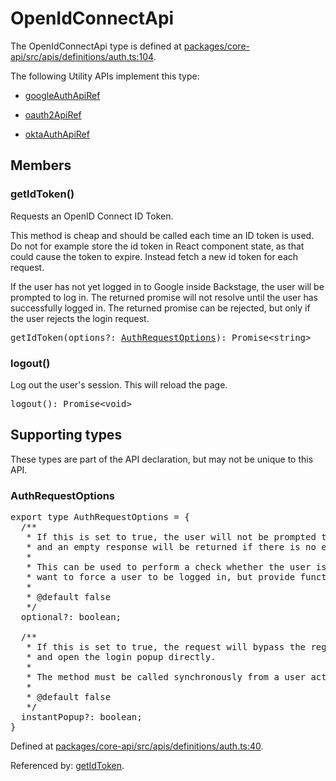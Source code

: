 # OpenIdConnectApi

The OpenIdConnectApi type is defined at
[packages/core-api/src/apis/definitions/auth.ts:104](https://github.com/spotify/backstage/blob/f8780ff32509d0326bc513791ea60846d7614b34/packages/core-api/src/apis/definitions/auth.ts#L104).

The following Utility APIs implement this type:

- [googleAuthApiRef](./README.md#googleauth)

- [oauth2ApiRef](./README.md#oauth2)

- [oktaAuthApiRef](./README.md#oktaauth)

## Members

### getIdToken()

Requests an OpenID Connect ID Token.

This method is cheap and should be called each time an ID token is used. Do not
for example store the id token in React component state, as that could cause the
token to expire. Instead fetch a new id token for each request.

If the user has not yet logged in to Google inside Backstage, the user will be
prompted to log in. The returned promise will not resolve until the user has
successfully logged in. The returned promise can be rejected, but only if the
user rejects the login request.

<pre>
getIdToken(options?: <a href="#authrequestoptions">AuthRequestOptions</a>): Promise&lt;string&gt;
</pre>

### logout()

Log out the user's session. This will reload the page.

<pre>
logout(): Promise&lt;void&gt;
</pre>

## Supporting types

These types are part of the API declaration, but may not be unique to this API.

### AuthRequestOptions

<pre>
export type AuthRequestOptions = {
  /**
   * If this is set to true, the user will not be prompted to log in,
   * and an empty response will be returned if there is no existing session.
   *
   * This can be used to perform a check whether the user is logged in, or if you don't
   * want to force a user to be logged in, but provide functionality if they already are.
   *
   * @default false
   */
  optional?: boolean;

  /**
   * If this is set to true, the request will bypass the regular oauth login modal
   * and open the login popup directly.
   *
   * The method must be called synchronously from a user action for this to work in all browsers.
   *
   * @default false
   */
  instantPopup?: boolean;
}
</pre>

Defined at
[packages/core-api/src/apis/definitions/auth.ts:40](https://github.com/spotify/backstage/blob/f8780ff32509d0326bc513791ea60846d7614b34/packages/core-api/src/apis/definitions/auth.ts#L40).

Referenced by: [getIdToken](#getidtoken).
